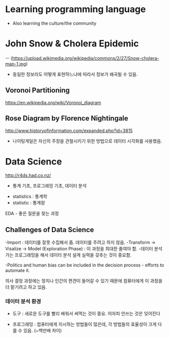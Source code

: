 # Learning programming language
- Also learning the culture/the community 


# John Snow & Cholera Epidemic
ㅡ (https://upload.wikimedia.org/wikipedia/commons/2/27/Snow-cholera-map-1.jpg)
- 동일한 정보라도 어떻게 표현하느냐에 따라서 정보가 왜곡될 수 있음. 


## Voronoi Partitioning
https://en.wikipedia.org/wiki/Voronoi_diagram


## Rose Diagram by Florence Nightingale
http://www.historyofinformation.com/expanded.php?id=3815
- 나이팅게일은 자신의 주장을 관철시키기 위한 방법으로 데이터 시각화를 사용했음. 

# Data Science
http://r4ds.had.co.nz/
- 통계 기초, 프로그래밍 기초, 데이터 분석

* statistics : 통계학
* statistic : 통계량

EDA - 좋은 질문을 찾는 과정

## Challenges of Data Science
-Import : 데이터를 잘못 수집해서 줌. 데이터를 주려고 하지 않음. 
-Transform -> Visalize -> Model (Exploration Phase) : 이 과정을 최대한 줄여야 함. 
-데이터 분석가는 프로그래밍을 해서 데이터 분석 설계 실력을 갖추는 것이 중요함. 

-Politics and human bias can be included in the decision process - efforts to automate it.

의사 결정 과정에는 정치나 인간의 편견이 들어갈 수 있기 때문에 컴퓨터에게 이 과정을 더 맡기려고 하고 있음. 

### 데이터 분석 환경
* 도구 : 새로운 도구를 빨리 배워서 써먹는 것이 중요. 어자피 안쓰는 것은 잊어진다

* 프로그래밍 : 컴퓨터에게 지시하는 방법들이 많은데, 각 방법들의 효율성이 크게 다를 수 있음. (~백만배 차이)
